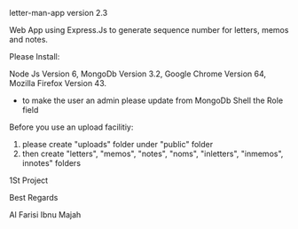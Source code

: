 letter-man-app version 2.3

Web App using Express.Js to generate sequence number for letters, memos and notes.

Please Install:

Node Js Version 6,
MongoDb Version 3.2,
Google Chrome Version 64,
Mozilla Firefox Version 43.

* to make the user an admin please update from MongoDb Shell the Role field

Before you use an upload facilitiy:
1. please create "uploads" folder under "public" folder
2. then create "letters", "memos", "notes", "noms", "inletters", "inmemos", innotes" folders

1St Project

Best Regards

Al Farisi Ibnu Majah
